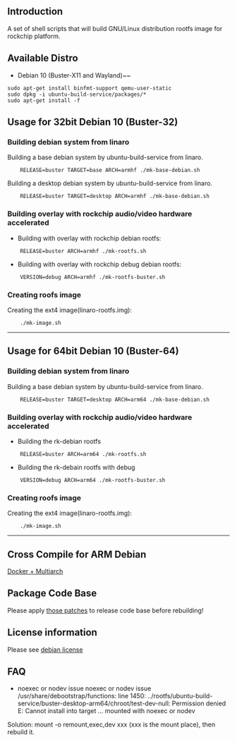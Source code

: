 ## Introduction

A set of shell scripts that will build GNU/Linux distribution rootfs image
for rockchip platform.

## Available Distro

* Debian 10 (Buster-X11 and Wayland)~~

```
sudo apt-get install binfmt-support qemu-user-static
sudo dpkg -i ubuntu-build-service/packages/*
sudo apt-get install -f
```

## Usage for 32bit Debian 10 (Buster-32)

### Building debian system from linaro

Building a base debian system by ubuntu-build-service from linaro.

```
	RELEASE=buster TARGET=base ARCH=armhf ./mk-base-debian.sh
```

Building a desktop debian system by ubuntu-build-service from linaro.

```
	RELEASE=buster TARGET=desktop ARCH=armhf ./mk-base-debian.sh
```

### Building overlay with rockchip audio/video hardware accelerated

- Building with overlay with rockchip debian rootfs:

```
	RELEASE=buster ARCH=armhf ./mk-rootfs.sh
```

- Building with overlay with rockchip debug debian rootfs:

```
	VERSION=debug ARCH=armhf ./mk-rootfs-buster.sh
```

### Creating roofs image

Creating the ext4 image(linaro-rootfs.img):

```
	./mk-image.sh
```

---

## Usage for 64bit Debian 10 (Buster-64)

### Building debian system from linaro

Building a base debian system by ubuntu-build-service from linaro.

```
	RELEASE=buster TARGET=desktop ARCH=arm64 ./mk-base-debian.sh
```

### Building overlay with rockchip audio/video hardware accelerated

- Building the rk-debian rootfs

```
	RELEASE=buster ARCH=arm64 ./mk-rootfs.sh
```

- Building the rk-debain rootfs with debug

```
	VERSION=debug ARCH=arm64 ./mk-rootfs-buster.sh
```

### Creating roofs image

Creating the ext4 image(linaro-rootfs.img):

```
	./mk-image.sh
```
---

## Cross Compile for ARM Debian

[Docker + Multiarch](http://opensource.rock-chips.com/wiki_Cross_Compile#Docker)

## Package Code Base

Please apply [those patches](https://github.com/rockchip-linux/rk-rootfs-build/tree/master/packages-patches) to release code base before rebuilding!

## License information

Please see [debian license](https://www.debian.org/legal/licenses/)

## FAQ

- noexec or nodev issue
noexec or nodev issue /usr/share/debootstrap/functions: line 1450:
../rootfs/ubuntu-build-service/buster-desktop-arm64/chroot/test-dev-null:
Permission denied E: Cannot install into target
...
mounted with noexec or nodev

Solution: mount -o remount,exec,dev xxx (xxx is the mount place), then rebuild it.
